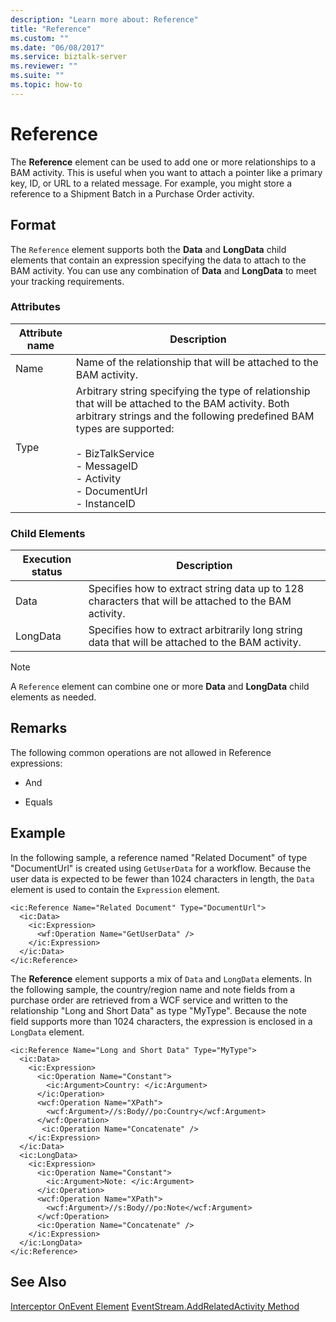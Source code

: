```yaml
---
description: "Learn more about: Reference"
title: "Reference"
ms.custom: ""
ms.date: "06/08/2017"
ms.service: biztalk-server
ms.reviewer: ""
ms.suite: ""
ms.topic: how-to
---
```

# Reference
The **Reference** element can be used to add one or more relationships to a BAM activity. This is useful when you want to attach a pointer like a primary key, ID, or URL to a related message. For example, you might store a reference to a Shipment Batch in a Purchase Order activity.

## Format
 The `Reference` element supports both the **Data** and **LongData** child elements that contain an expression specifying the data to attach to the BAM activity. You can use any combination of **Data** and **LongData** to meet your tracking requirements.

### Attributes

|Attribute name|Description|
|--------------------|-----------------|
|Name|Name of the relationship that will be attached to the BAM activity.|
|Type|Arbitrary string specifying the type of relationship that will be attached to the BAM activity. Both arbitrary strings and the following predefined BAM types are supported:<br /><br /> -   BizTalkService<br />-   MessageID<br />-   Activity<br />-   DocumentUrl<br />-   InstanceID |

### Child Elements

|Execution status|Description|
|----------------------|-----------------|
|Data|Specifies how to extract string data up to 128 characters that will be attached to the BAM activity.|
|LongData|Specifies how to extract arbitrarily long string data that will be attached to the BAM activity.|

> [!NOTE]
>  A `Reference` element can combine one or more **Data** and **LongData** child elements as needed.

## Remarks
 The following common operations are not allowed in Reference expressions:

-   And

-   Equals

## Example
 In the following sample, a reference named "Related Document" of type "DocumentUrl" is created using `GetUserData` for a workflow. Because the user data is expected to be fewer than 1024 characters in length, the `Data` element is used to contain the `Expression` element.

```
<ic:Reference Name="Related Document" Type="DocumentUrl">
  <ic:Data>
    <ic:Expression>
      <wf:Operation Name="GetUserData" />
    </ic:Expression>
  </ic:Data>
</ic:Reference>
```

 The **Reference** element supports a mix of `Data` and `LongData` elements. In the following sample, the country/region name and note fields from a purchase order are retrieved from a WCF service and written to the relationship "Long and Short Data" as type "MyType". Because the note field supports more than 1024 characters, the expression is enclosed in a `LongData` element.

```
<ic:Reference Name="Long and Short Data" Type="MyType">
  <ic:Data>
    <ic:Expression>
      <ic:Operation Name="Constant">
        <ic:Argument>Country: </ic:Argument>
      </ic:Operation>
      <wcf:Operation Name="XPath">
        <wcf:Argument>//s:Body//po:Country</wcf:Argument>
      </wcf:Operation>
       <ic:Operation Name="Concatenate" />
    </ic:Expression>
  </ic:Data>
  <ic:LongData>
    <ic:Expression>
      <ic:Operation Name="Constant">
        <ic:Argument>Note: </ic:Argument>
      </ic:Operation>
      <wcf:Operation Name="XPath">
        <wcf:Argument>//s:Body//po:Note</wcf:Argument>
      </wcf:Operation>
      <ic:Operation Name="Concatenate" />
    </ic:Expression>
  </ic:LongData>
</ic:Reference>
```

## See Also
 [Interceptor OnEvent Element](../core/interceptor-onevent-element.md)
 [EventStream.AddRelatedActivity Method](/dotnet/api/microsoft.biztalk.bam.eventobservation.eventstream.addrelatedactivity)
